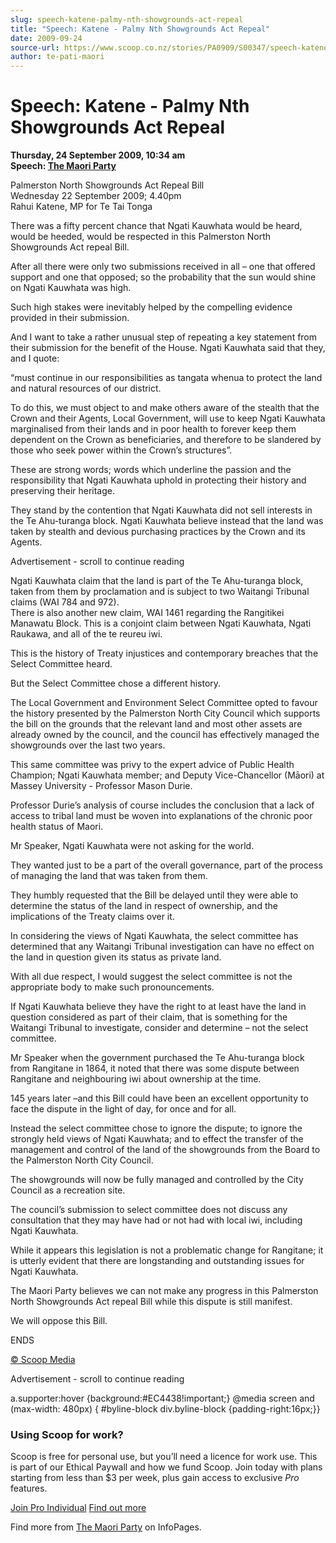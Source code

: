 ```yaml
---
slug: speech-katene-palmy-nth-showgrounds-act-repeal
title: "Speech: Katene - Palmy Nth Showgrounds Act Repeal"
date: 2009-09-24
source-url: https://www.scoop.co.nz/stories/PA0909/S00347/speech-katene-palmy-nth-showgrounds-act-repeal.htm
author: te-pati-maori
---
```

Speech: Katene - Palmy Nth Showgrounds Act Repeal
=================================================

**Thursday, 24 September 2009, 10:34 am**  
**Speech: [The Maori Party](https://info.scoop.co.nz/The_Maori_Party)**

Palmerston North Showgrounds Act Repeal Bill  
Wednesday 22 September 2009; 4.40pm  
Rahui Katene, MP for Te Tai Tonga

  
There was a fifty percent chance that Ngati Kauwhata would be heard, would be heeded, would be respected in this Palmerston North Showgrounds Act repeal Bill.

After all there were only two submissions received in all – one that offered support and one that opposed; so the probability that the sun would shine on Ngati Kauwhata was high.

Such high stakes were inevitably helped by the compelling evidence provided in their submission.

And I want to take a rather unusual step of repeating a key statement from their submission for the benefit of the House. Ngati Kauwhata said that they, and I quote:

“must continue in our responsibilities as tangata whenua to protect the land and natural resources of our district.

To do this, we must object to and make others aware of the stealth that the Crown and their Agents, Local Government, will use to keep Ngati Kauwhata marginalised from their lands and in poor health to forever keep them dependent on the Crown as beneficiaries, and therefore to be slandered by those who seek power within the Crown’s structures”.

These are strong words; words which underline the passion and the responsibility that Ngati Kauwhata uphold in protecting their history and preserving their heritage.

They stand by the contention that Ngati Kauwhata did not sell interests in the Te Ahu-turanga block. Ngati Kauwhata believe instead that the land was taken by stealth and devious purchasing practices by the Crown and its Agents.

Advertisement - scroll to continue reading





Ngati Kauwhata claim that the land is part of the Te Ahu-turanga block, taken from them by proclamation and is subject to two Waitangi Tribunal claims (WAI 784 and 972).  
There is also another new claim, WAI 1461 regarding the Rangitikei Manawatu Block. This is a conjoint claim between Ngati Kauwhata, Ngati Raukawa, and all of the te reureu iwi.

This is the history of Treaty injustices and contemporary breaches that the Select Committee heard.

But the Select Committee chose a different history.

The Local Government and Environment Select Committee opted to favour the history presented by the Palmerston North City Council which supports the bill on the grounds that the relevant land and most other assets are already owned by the council, and the council has effectively managed the showgrounds over the last two years.

This same committee was privy to the expert advice of Public Health Champion; Ngati Kauwhata member; and Deputy Vice-Chancellor (Māori) at Massey University - Professor Mason Durie.

Professor Durie’s analysis of course includes the conclusion that a lack of access to tribal land must be woven into explanations of the chronic poor health status of Maori.

Mr Speaker, Ngati Kauwhata were not asking for the world.

They wanted just to be a part of the overall governance, part of the process of managing the land that was taken from them.

They humbly requested that the Bill be delayed until they were able to determine the status of the land in respect of ownership, and the implications of the Treaty claims over it.

In considering the views of Ngati Kauwhata, the select committee has determined that any Waitangi Tribunal investigation can have no effect on the land in question given its status as private land.

With all due respect, I would suggest the select committee is not the appropriate body to make such pronouncements.

If Ngati Kauwhata believe they have the right to at least have the land in question considered as part of their claim, that is something for the Waitangi Tribunal to investigate, consider and determine – not the select committee.

Mr Speaker when the government purchased the Te Ahu-turanga block from Rangitane in 1864, it noted that there was some dispute between Rangitane and neighbouring iwi about ownership at the time.

145 years later –and this Bill could have been an excellent opportunity to face the dispute in the light of day, for once and for all.

Instead the select committee chose to ignore the dispute; to ignore the strongly held views of Ngati Kauwhata; and to effect the transfer of the management and control of the land of the showgrounds from the Board to the Palmerston North City Council.

The showgrounds will now be fully managed and controlled by the City Council as a recreation site.

The council’s submission to select committee does not discuss any consultation that they may have had or not had with local iwi, including Ngati Kauwhata.

While it appears this legislation is not a problematic change for Rangitane; it is utterly evident that there are longstanding and outstanding issues for Ngati Kauwhata.

The Maori Party believes we can not make any progress in this Palmerston North Showgrounds Act repeal Bill while this dispute is still manifest.

We will oppose this Bill.

ENDS

[© Scoop Media](http://www.scoop.co.nz/about/terms.html)  

Advertisement - scroll to continue reading



a.supporter:hover {background:#EC4438!important;} @media screen and (max-width: 480px) { #byline-block div.byline-block {padding-right:16px;}}

### Using Scoop for work?

Scoop is free for personal use, but you’ll need a licence for work use. This is part of our Ethical Paywall and how we fund Scoop. Join today with plans starting from less than $3 per week, plus gain access to exclusive _Pro_ features.  
  
[Join Pro Individual](https://pro.scoop.co.nz/Individual/?from=ProIn24) [Find out more](https://pro.scoop.co.nz/using-scoop-for-work/?from=ProIn24)

Find more from [The Maori Party](https://info.scoop.co.nz/The_Maori_Party) on InfoPages.